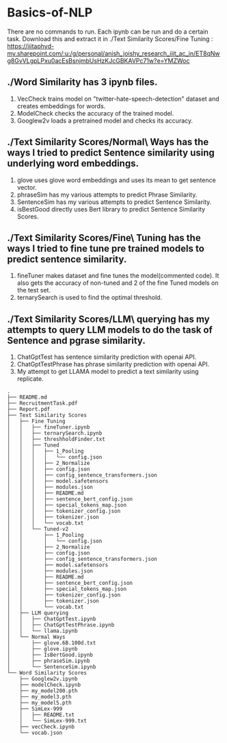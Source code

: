 # Basics-of-NLP

There are no commands to run. Each ipynb can be run and do a certain task.
Download this and extract it in ./Text Similarity Scores/Fine Tuning : https://iiitaphyd-my.sharepoint.com/:u:/g/personal/anish_joishy_research_iiit_ac_in/ET8qNwg8GvVLgpLPxu0acEsBsnjmbUsHzKJcGBKAVPc71w?e=YMZWoc

## ./Word Similarity has 3 ipynb files.

1. VecCheck trains model on "twitter-hate-speech-detection" dataset and creates embeddings for words.
2. ModelCheck checks the accuracy of the trained model.
3. Googlew2v loads a pretrained model and checks its accuracy.

## ./Text Similarity Scores/Normal\ Ways has the ways I tried to predict Sentence similarity using underlying word embeddings.

1. glove uses glove word embeddings and uses its mean to get sentence vector.
2. phraseSim has my various attempts to predict Phrase Similarity.
3. SentenceSim has my various attempts to predict Sentence Similarity.
4. isBestGood directly uses Bert library to predict Sentence Similarity Scores.

## ./Text Similarity Scores/Fine\ Tuning has the ways I tried to fine tune pre trained models to predict sentence similarity.

1. fineTuner makes dataset and fine tunes the model(commented code). It also gets the accuracy of non-tuned and 2 of the fine Tuned models on the test set.
2. ternarySearch is used to find the optimal threshold.

## ./Text Similarity Scores/LLM\ querying has my attempts to query LLM models to do the task of Sentence and pgrase similarity.

1. ChatGptTest has sentence similarity prediction with openai API.
2. ChatGptTestPhrase has phrase similarity prediction with openai API.
3. My attempt to get LLAMA model to predict a text similarity using replicate.

```
.
├── README.md
├── RecruitmentTask.pdf
├── Report.pdf
├── Text Similarity Scores
│   ├── Fine Tuning
│   │   ├── fineTuner.ipynb
│   │   ├── ternarySearch.ipynb
│   │   ├── threshholdFinder.txt
│   │   ├── Tuned
│   │   │   ├── 1_Pooling
│   │   │   │   └── config.json
│   │   │   ├── 2_Normalize
│   │   │   ├── config.json
│   │   │   ├── config_sentence_transformers.json
│   │   │   ├── model.safetensors
│   │   │   ├── modules.json
│   │   │   ├── README.md
│   │   │   ├── sentence_bert_config.json
│   │   │   ├── special_tokens_map.json
│   │   │   ├── tokenizer_config.json
│   │   │   ├── tokenizer.json
│   │   │   └── vocab.txt
│   │   └── Tuned-v2
│   │       ├── 1_Pooling
│   │       │   └── config.json
│   │       ├── 2_Normalize
│   │       ├── config.json
│   │       ├── config_sentence_transformers.json
│   │       ├── model.safetensors
│   │       ├── modules.json
│   │       ├── README.md
│   │       ├── sentence_bert_config.json
│   │       ├── special_tokens_map.json
│   │       ├── tokenizer_config.json
│   │       ├── tokenizer.json
│   │       └── vocab.txt
│   ├── LLM querying
│   │   ├── ChatGptTest.ipynb
│   │   ├── ChatGptTestPhrase.ipynb
│   │   └── llama.ipynb
│   └── Normal Ways
│       ├── glove.6B.100d.txt
│       ├── glove.ipynb
│       ├── IsBertGood.ipynb
│       ├── phraseSim.ipynb
│       └── SentenceSim.ipynb
└── Word Similarity Scores
    ├── Googlew2v.ipynb
    ├── modelCheck.ipynb
    ├── my_model200.pth
    ├── my_model3.pth
    ├── my_model5.pth
    ├── SimLex-999
    │   ├── README.txt
    │   └── SimLex-999.txt
    ├── vecCheck.ipynb
    └── vocab.json

```
